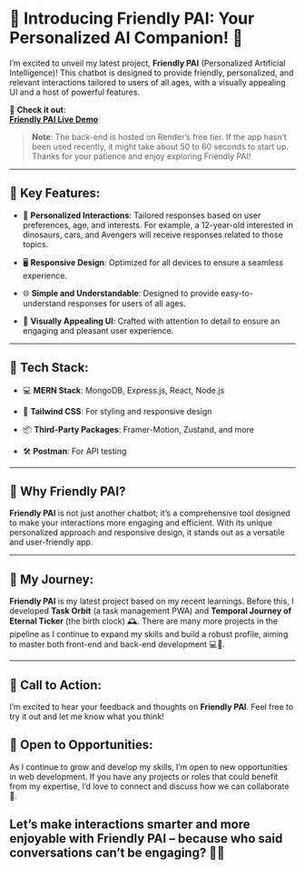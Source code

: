 # 🚀 Introducing **Friendly PAI**: Your Personalized AI Companion! 🤖

I’m excited to unveil my latest project, **Friendly PAI** (Personalized Artificial Intelligence)! This chatbot is designed to provide friendly, personalized, and relevant interactions tailored to users of all ages, with a visually appealing UI and a host of powerful features.

🔹 **Check it out**:  
[**Friendly PAI Live Demo**](https://friendly-pai.vercel.app/)

> **Note**: The back-end is hosted on Render’s free tier. If the app hasn’t been used recently, it might take about 50 to 60 seconds to start up. Thanks for your patience and enjoy exploring Friendly PAI!

---

## 🔹 Key Features:

- 💬 **Personalized Interactions**: Tailored responses based on user preferences, age, and interests. For example, a 12-year-old interested in dinosaurs, cars, and Avengers will receive responses related to those topics.

- 🖥️ **Responsive Design**: Optimized for all devices to ensure a seamless experience.

- 🌐 **Simple and Understandable**: Designed to provide easy-to-understand responses for users of all ages.

- 🎨 **Visually Appealing UI**: Crafted with attention to detail to ensure an engaging and pleasant user experience.

---

## 🔹 Tech Stack:

- 💻 **MERN Stack**: MongoDB, Express.js, React, Node.js

- 🎨 **Tailwind CSS**: For styling and responsive design

- 📦 **Third-Party Packages**: Framer-Motion, Zustand, and more

- 🛠️ **Postman**: For API testing

---

## 🔹 Why Friendly PAI?

**Friendly PAI** is not just another chatbot; it’s a comprehensive tool designed to make your interactions more engaging and efficient. With its unique personalized approach and responsive design, it stands out as a versatile and user-friendly app.

---

## 🚀 My Journey:

**Friendly PAI** is my latest project based on my recent learnings. Before this, I developed **Task Orbit** (a task management PWA) and **Temporal Journey of Eternal Ticker** (the birth clock) 🕰️. There are many more projects in the pipeline as I continue to expand my skills and build a robust profile, aiming to master both front-end and back-end development 💻🚀.

---

## 📣 Call to Action:

I’m excited to hear your feedback and thoughts on **Friendly PAI**. Feel free to try it out and let me know what you think! 

## 🤝 Open to Opportunities:
As I continue to grow and develop my skills, I’m open to new opportunities in web development. If you have any projects or roles that could benefit from my expertise, I’d love to connect and discuss how we can collaborate 🤝.

## Let’s make interactions smarter and more enjoyable with **Friendly PAI** – because who said conversations can’t be engaging? 🚀😄
